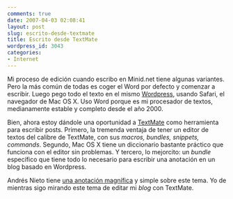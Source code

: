 ```yaml
---
comments: true
date: 2007-04-03 02:08:41
layout: post
slug: escrito-desde-textmate
title: Escrito desde TextMate
wordpress_id: 3043
categories:
- Internet
---
```


Mi proceso de edición cuando escribo en Minid.net tiene algunas variantes. Pero la más común de todas es coger el Word por defecto y comenzar a escribir. Luego pego todo el texto en el mismo [Wordpress](http://www.wordpress.com), usando Safari, el navegador de Mac OS X. Uso Word porque es mi procesador de textos, medianamente estable y completo desde el año 2000.





Bien, ahora estoy dándole una oportunidad a [TextMate](http://www.macromates.com) como herramienta para escribir posts. Primero, la tremenda ventaja de tener un editor de textos del calibre de TextMate, con sus _macros, bundles, snippets, commands_. Segundo, Mac OS X tiene un diccionario bastante práctico que funciona con el editor sin problemas. Y tercero, lo mejorcito: un _bundle_ específico que tiene todo lo necesario para escribir una anotación en un blog basado en Wordpress.





Andrés Nieto tiene [una anotación magnífica](http://www.anieto2k.com/2007/03/27/convierte-textmate-en-tu-editor-de-blogs/) y simple sobre este tema. Yo de mientras sigo mirando este tema de editar mi _blog_ con TextMate.
